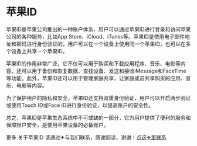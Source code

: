 # 苹果ID

苹果ID是苹果公司推出的一种账户体系，用户可以通过苹果ID进行登录和访问苹果公司的各种服务，比如App Store、iCloud、iTunes等。苹果ID是使用电子邮件地址和密码进行身份验证的，用户可以在一个设备上使用同一个苹果ID，也可以在多个设备上共享一个苹果ID。

苹果ID的作用非常广泛，它不仅可以用于购买和下载应用程序、音乐、电影等内容，还可以用于备份和恢复数据、查找设备、发送和接收iMessage和FaceTime等功能。此外，苹果ID还可以用于管理家庭共享，让家庭成员共享购买的应用、音乐、电影等内容。

为了保护用户的隐私和安全，苹果ID还支持双重身份验证，用户可以开启两步验证或使用Touch ID或Face ID进行身份验证，以提高账户的安全性。

总之，苹果ID是苹果生态系统中不可或缺的一部分，它为用户提供了便利的服务和保障账户安全，是使用苹果设备的必备账户。

更多 关于苹果ID 请通过✈与我们联系，感谢阅读，谢谢！[点这✈里联系](https://b.k02.cc)